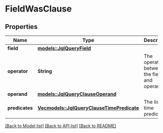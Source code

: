 # FieldWasClause

## Properties

Name | Type | Description | Notes
------------ | ------------- | ------------- | -------------
**field** | [**models::JqlQueryField**](JqlQueryField.md) |  | 
**operator** | **String** | The operator between the field and operand. | 
**operand** | [**models::JqlQueryClauseOperand**](JqlQueryClauseOperand.md) |  | 
**predicates** | [**Vec<models::JqlQueryClauseTimePredicate>**](JqlQueryClauseTimePredicate.md) | The list of time predicates. | 

[[Back to Model list]](../README.md#documentation-for-models) [[Back to API list]](../README.md#documentation-for-api-endpoints) [[Back to README]](../README.md)


